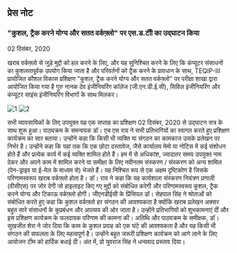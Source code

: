 
## प्रेस नोट

### "कुशल, ट्रैक करने योग्य और सतत वर्कफ़्लो" पर एस.ड.टीी का उद्घाटन किया

02 दिसंबर, 2020


खराब वर्कफ़्लो से जुड़े मुद्दों को हल करने के लिए, और यह सुनिश्चित करने के लिए कि कंप्यूटर संसाधनों का कुशलतापूर्वक 
उपयोग किया जाता है और परिवर्तनों को ट्रैक करने के प्रावधान के साथ, TEQIP-III प्रायोजित कौशल विकास प्रशिक्षण 
"कुशल, ट्रैक करने योग्य और सतत वर्कफ़्लो" पर परीक्षा शाखा द्वारा आयोजित किया गया है गुरु नानक देव इंजीनियरिंग कॉलेज (जी.एन.डी.ई.सी),
सिविल इंजीनियरिंग और कंप्यूटर साइंस इंजीनियरिंग विभागों के साथ मिलकर।

![1](https://yuvrajsingh2304.github.io/dbq/PressNote/Picture/4.jpg)		![2](https://yuvrajsingh2304.github.io/dbq/PressNote/Picture/1.jpeg)

सभी व्यावसायिकों के लिए उपयुक्त यह एक सप्ताह का प्रशिक्षण 02 दिसंबर, 2020 से उद्घाटन सत्र के साथ शुरू हुआ।
पाठ्यक्रम के समन्वयक डॉ। एच एस राय ने सभी प्रतिभागियों का स्वागत करते हुए प्रशिक्षण कार्यक्रम का सार बताया। 
उन्होंने कहा कि किसी भी व्यक्ति या संगठन का कामकाज उसके प्रलेखन पर निर्भर है। उन्होंने कहा कि यहां तक 
कि एक छोटा दस्तावेज, जैसे कार्यालय मेमो या नोटिस में कई संशोधन होते हैं और प्रत्येक कार्य में कई व्यक्ति शामिल होते हैं। 
हम में से अधिकांश, ज्यादातर समय उपयुक्त नाम देकर और अपने काम में शामिल करने या समीक्षा के लिए नवीनतम संस्करण / संस्करण
को अन्य शामिल (पेन-ड्राइव या ई-मेल के माध्यम से) भेजते हैं। यह निश्चित रूप से एक अक्षम दृष्टिकोण है जिसके परिणामस्वरूप खराब वर्कफ़्लो होता है। 
डॉ। राय ने कहा कि यह कार्यशाला संस्करण नियंत्रण प्रणाली (वीसीएस) पर जोर देगी जो हाइलाइट किए गए मुद्दों को संबोधित करेगी और परिणामस्वरूप कुशल,
ट्रैक करने योग्य और टिकाऊ वर्कफ़्लो होगी। जीएनडीईसी के प्रिंसिपल डॉ। सेहपाल सिंह ने श्रोताओं को संबोधित करते हुए कहा कि कुशल वर्कफ़्लो हर संगठन की
आवश्यकता है क्योंकि खराब प्रलेखन अक्सर बहुत सारे संसाधनों के कुप्रबंधन और अपव्यय की ओर जाता है।
उन्होंने प्रतिभागियों को शुभकामनाएं दीं और इस प्रशिक्षण कार्यक्रम के फलदायक परिणाम की कामना की। अतिथि और पाठ्यक्रम के समीक्षक,
डॉ। सुखजीत शेरा ने जोर दिया कि काम के कुशल प्रवाह को एक घंटे की आवश्यकता है और यह किसी भी संगठन की सफलता के लिए महत्वपूर्ण है।
उन्होंने बहुत जरूरी प्रशिक्षण कार्यक्रम को आगे लाने के लिए आयोजन टीम को हार्दिक बधाई दी। अंत में, प्रो युवराज सिंह ने धन्यवाद प्रस्ताव दिया।
